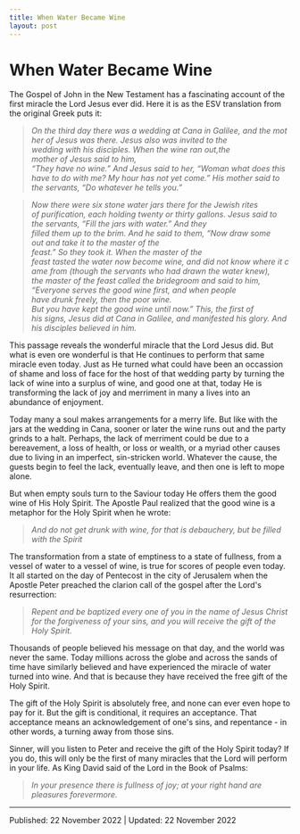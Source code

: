 ```yaml
---
title: When Water Became Wine
layout: post
---
```





# When Water Became Wine

The Gospel of John in the New Testament has a fascinating account of the first miracle the Lord Jesus ever did. Here it is as the ESV translation from the original Greek puts it:

>*On the third day there was a wedding at Cana in Galilee, and the mother of Jesus was there. Jesus also was invited to the wedding with his disciples. When the wine ran out,the mother of Jesus said to him, “They have no wine.” And Jesus said to her, “Woman what does this have to do with me? My hour has not yet come.” His mother said to the servants, “Do whatever he tells you.”*

>*Now there were six stone water jars there for the Jewish rites of purification, each holding twenty or thirty gallons. Jesus said to the servants, “Fill the jars with water.” And they filled them up to the brim. And he said to them, “Now draw some out and take it to the master of the feast.” So they took it. When the master of the feast tasted the water now become wine, and did not know where it came from (though the servants who had drawn the water knew), the master of the feast called the bridegroom and said to him, “Everyone serves the good wine first, and when people have drunk freely, then the poor wine. But you have kept the good wine until now.” This, the first of his signs, Jesus did at Cana in Galilee, and manifested his glory. And his disciples believed in him.*

This passage reveals the wonderful miracle that the Lord Jesus did. But what is even ore wonderful is that He continues to perform that same miracle even today. Just as He turned what could have been an occassion of shame and loss of face for the host of that wedding party by turning the lack of wine into a surplus of wine, and good one at that, today He is transforming the lack of joy and merriment in many a lives into an abundance of enjoyment.

Today many a soul makes arrangements for a merry life. But like with the jars at the wedding in Cana, sooner or later the wine runs out and the party grinds to a halt. Perhaps, the lack of merriment could be due to a bereavement, a loss of health, or loss or wealth, or a myriad other causes due to living in an imperfect, sin-stricken world. Whatever the cause, the guests begin to feel the lack, eventually leave, and then one is left to mope alone.

But when empty souls turn to the Saviour today He offers them the good wine of His Holy Spirit. The Apostle Paul realized that the good wine is a metaphor for the Holy Spirit when he wrote: 
>*And do not get drunk with wine, for that is debauchery, but be filled with the Spirit* 

The transformation from a state of emptiness to a state of fullness, from a vessel of water to a vessel of wine, is true for scores of people even today. It all started on the day of Pentecost in the city of Jerusalem when the Apostle Peter preached the clarion call of the gospel after the Lord's resurrection:
 >*Repent and be baptized every one of you in the name of Jesus Christ for the forgiveness of your sins, and you will receive the gift of the Holy Spirit.* 

Thousands of people believed his message on that day, and the world was never the same. Today millions across the globe and across the sands of time have similarly believed and have experienced the miracle of water turned into wine. And that is because they have received the free gift of the Holy Spirit.

The gift of the Holy Spirit is absolutely free, and none can ever even hope to pay for it. But the gift is conditional, it requires an acceptance. That acceptance means an acknowledgement of one's sins, and repentance - in other words, a turning away from those sins. 

Sinner, will you listen to Peter and receive the gift of the Holy Spirit today? If you do, this will only be the first of many miracles that the Lord will perform in your life. As King David said of the Lord in the Book of Psalms: 
>*In your presence there is fullness of joy; at your right hand are pleasures forevermore.* 

---------------------
Published: 22 November 2022 | Updated: 22 November 2022


